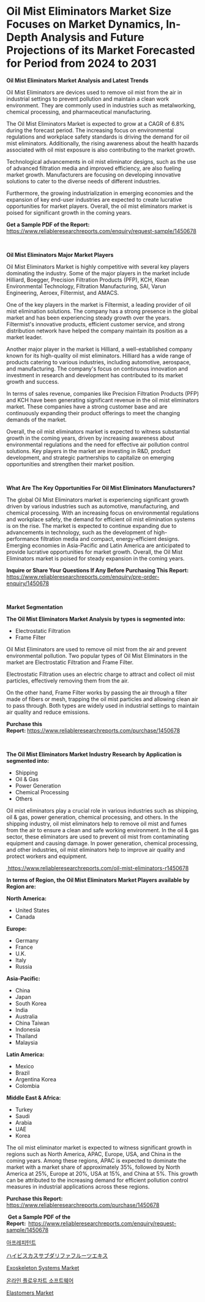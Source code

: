 <p><h1>Oil Mist Eliminators Market Size Focuses on Market Dynamics, In-Depth Analysis and Future Projections of its Market Forecasted for Period from 2024 to 2031</h1></p><p><strong>Oil Mist Eliminators Market Analysis and Latest Trends</strong></p>
<p><p>Oil Mist Eliminators are devices used to remove oil mist from the air in industrial settings to prevent pollution and maintain a clean work environment. They are commonly used in industries such as metalworking, chemical processing, and pharmaceutical manufacturing.</p><p>The Oil Mist Eliminators Market is expected to grow at a CAGR of 6.8% during the forecast period. The increasing focus on environmental regulations and workplace safety standards is driving the demand for oil mist eliminators. Additionally, the rising awareness about the health hazards associated with oil mist exposure is also contributing to the market growth.</p><p>Technological advancements in oil mist eliminator designs, such as the use of advanced filtration media and improved efficiency, are also fueling market growth. Manufacturers are focusing on developing innovative solutions to cater to the diverse needs of different industries.</p><p>Furthermore, the growing industrialization in emerging economies and the expansion of key end-user industries are expected to create lucrative opportunities for market players. Overall, the oil mist eliminators market is poised for significant growth in the coming years.</p></p>
<p><strong>Get a Sample PDF of the Report:&nbsp;</strong> <a href="https://www.reliableresearchreports.com/enquiry/request-sample/1450678">https://www.reliableresearchreports.com/enquiry/request-sample/1450678</a></p>
<p>&nbsp;</p>
<p><strong>Oil Mist Eliminators Major Market Players</strong></p>
<p><p>Oil Mist Eliminators Market is highly competitive with several key players dominating the industry. Some of the major players in the market include Hilliard, Boegger, Precision Filtration Products (PFP), KCH, Klean Environmental Technology, Filtration Manufacturing, SAI, Varun Engineering, Aeroex, Filtermist, and AMACS.</p><p>One of the key players in the market is Filtermist, a leading provider of oil mist elimination solutions. The company has a strong presence in the global market and has been experiencing steady growth over the years. Filtermist's innovative products, efficient customer service, and strong distribution network have helped the company maintain its position as a market leader.</p><p>Another major player in the market is Hilliard, a well-established company known for its high-quality oil mist eliminators. Hilliard has a wide range of products catering to various industries, including automotive, aerospace, and manufacturing. The company's focus on continuous innovation and investment in research and development has contributed to its market growth and success.</p><p>In terms of sales revenue, companies like Precision Filtration Products (PFP) and KCH have been generating significant revenue in the oil mist eliminators market. These companies have a strong customer base and are continuously expanding their product offerings to meet the changing demands of the market.</p><p>Overall, the oil mist eliminators market is expected to witness substantial growth in the coming years, driven by increasing awareness about environmental regulations and the need for effective air pollution control solutions. Key players in the market are investing in R&D, product development, and strategic partnerships to capitalize on emerging opportunities and strengthen their market position.</p></p>
<p>&nbsp;</p>
<p><strong>What Are The Key Opportunities For Oil Mist Eliminators Manufacturers?</strong></p>
<p><p>The global Oil Mist Eliminators market is experiencing significant growth driven by various industries such as automotive, manufacturing, and chemical processing. With an increasing focus on environmental regulations and workplace safety, the demand for efficient oil mist elimination systems is on the rise. The market is expected to continue expanding due to advancements in technology, such as the development of high-performance filtration media and compact, energy-efficient designs. Emerging economies in Asia-Pacific and Latin America are anticipated to provide lucrative opportunities for market growth. Overall, the Oil Mist Eliminators market is poised for steady expansion in the coming years.</p></p>
<p><strong>Inquire or Share Your Questions If Any Before Purchasing This Report:</strong> <a href="https://www.reliableresearchreports.com/enquiry/pre-order-enquiry/1450678">https://www.reliableresearchreports.com/enquiry/pre-order-enquiry/1450678</a></p>
<p>&nbsp;</p>
<p><strong>Market Segmentation</strong></p>
<p><strong>The Oil Mist Eliminators Market Analysis by types is segmented into:</strong></p>
<p><ul><li>Electrostatic Filtration</li><li>Frame Filter</li></ul></p>
<p><p>Oil Mist Eliminators are used to remove oil mist from the air and prevent environmental pollution. Two popular types of Oil Mist Eliminators in the market are Electrostatic Filtration and Frame Filter. </p><p>Electrostatic Filtration uses an electric charge to attract and collect oil mist particles, effectively removing them from the air. </p><p>On the other hand, Frame Filter works by passing the air through a filter made of fibers or mesh, trapping the oil mist particles and allowing clean air to pass through. Both types are widely used in industrial settings to maintain air quality and reduce emissions.</p></p>
<p><strong>Purchase this Report:&nbsp;</strong><a href="https://www.reliableresearchreports.com/purchase/1450678">https://www.reliableresearchreports.com/purchase/1450678</a></p>
<p>&nbsp;</p>
<p><strong>The Oil Mist Eliminators Market Industry Research by Application is segmented into:</strong></p>
<p><ul><li>Shipping</li><li>Oil & Gas</li><li>Power Generation</li><li>Chemical Processing</li><li>Others</li></ul></p>
<p><p>Oil mist eliminators play a crucial role in various industries such as shipping, oil & gas, power generation, chemical processing, and others. In the shipping industry, oil mist eliminators help to remove oil mist and fumes from the air to ensure a clean and safe working environment. In the oil & gas sector, these eliminators are used to prevent oil mist from contaminating equipment and causing damage. In power generation, chemical processing, and other industries, oil mist eliminators help to improve air quality and protect workers and equipment.</p></p>
<p><a href="https://www.reliableresearchreports.com/oil-mist-eliminators-r1450678">&nbsp;https://www.reliableresearchreports.com/oil-mist-eliminators-r1450678</a></p>
<p><strong>In terms of Region, the Oil Mist Eliminators Market Players available by Region are:</strong></p>
<p>
    <p> <strong> North America: </strong>
        <ul>
            <li>United States</li>
            <li>Canada</li>
        </ul>
        </p> 
    <p> <strong> Europe: </strong>
        <ul>
            <li>Germany</li>
            <li>France</li>
            <li>U.K.</li>
            <li>Italy</li>
            <li>Russia</li>
        </ul>
        </p> 
    <p> <strong> Asia-Pacific: </strong>
        <ul>
            <li>China</li>
            <li>Japan</li>
            <li>South Korea</li>
            <li>India</li>
            <li>Australia</li>
            <li>China Taiwan</li>
            <li>Indonesia</li>
            <li>Thailand</li>
            <li>Malaysia</li>
        </ul>
        </p> 
    <p> <strong> Latin America: </strong>
        <ul>
            <li>Mexico</li>
            <li>Brazil</li>
            <li>Argentina Korea</li>
            <li>Colombia</li>
        </ul>
        </p> 
    <p> <strong> Middle East & Africa: </strong>
        <ul>
            <li>Turkey</li>
            <li>Saudi</li>
            <li>Arabia</li>
            <li>UAE</li>
            <li>Korea</li>
        </ul>
    </p>
    </p>
<p><p>The oil mist eliminator market is expected to witness significant growth in regions such as North America, APAC, Europe, USA, and China in the coming years. Among these regions, APAC is expected to dominate the market with a market share of approximately 35%, followed by North America at 25%, Europe at 20%, USA at 15%, and China at 5%. This growth can be attributed to the increasing demand for efficient pollution control measures in industrial applications across these regions.</p></p>
<p><strong>Purchase this Report: </strong><a href="https://www.reliableresearchreports.com/purchase/1450678">https://www.reliableresearchreports.com/purchase/1450678</a></p>
<p>&nbsp;<strong>Get a Sample PDF of the Report:&nbsp;&nbsp;</strong><a href="https://www.reliableresearchreports.com/enquiry/request-sample/1450678">https://www.reliableresearchreports.com/enquiry/request-sample/1450678</a></p>
<p><strong></strong></p>
<p><p><a href="https://github.com/CliftonFisher9067/Market-Research-Report-List-1/blob/main/778544032704.md">아프레피턴트</a></p><p><a href="https://medium.com/@harmonybogan1944/%E3%83%8F%E3%82%A4%E3%83%93%E3%82%B9%E3%82%AB%E3%82%B9%E3%82%B5%E3%83%96%E3%83%80%E3%83%AA%E3%83%83%E3%83%95%E3%82%A1%E6%9E%9C%E5%AE%9F%E3%82%A8%E3%82%AD%E3%82%B9%E3%81%AE%E5%B8%82%E5%A0%B4%E8%AA%BF%E6%9F%BB%E3%83%AC%E3%83%9D%E3%83%BC%E3%83%88-%E3%81%9D%E3%81%AE%E6%AD%B4%E5%8F%B2%E3%81%A82031%E5%B9%B4%E3%81%BE%E3%81%A7%E3%81%AE%E4%BA%88%E6%B8%AC-93bcee752526">ハイビスカスサブダリファフルーツエキス</a></p><p><a href="https://github.com/Sarissaschmalingtr6fz2739/Market-Research-Report-List-2/blob/main/exoskeleton-systems-market.md">Exoskeleton Systems Market</a></p><p><a href="https://medium.com/@mekhirenner_87471/%EC%98%A8%EB%9D%BC%EC%9D%B8-%ED%94%8C%EB%A1%9C%EC%9A%B0%EC%B0%A8%ED%8A%B8-%EC%86%8C%ED%94%84%ED%8A%B8%EC%9B%A8%EC%96%B4-%EC%8B%9C%EC%9E%A5-%EC%A1%B0%EC%82%AC-%EB%B3%B4%EA%B3%A0%EC%84%9C-2024%EB%85%84%EB%B6%80%ED%84%B0-2031%EB%85%84%EA%B9%8C%EC%A7%80%EC%9D%98-%EC%97%AD%EC%82%AC-%EB%B0%8F-%EC%98%88%EC%B8%A1-0d51af40caab">온라인 플로우차트 소프트웨어</a></p><p><a href="https://issuu.com/reportprime-2/docs/elastomers-market-size-2030.pptx">Elastomers Market</a></p></p>